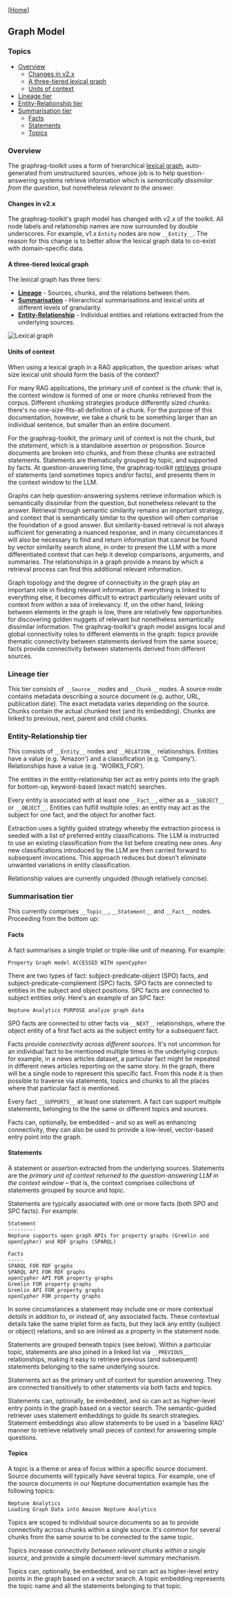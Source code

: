 [[Home](./)]

## Graph Model

### Topics

  - [Overview](#overview)
    - [Changes in v2.x](#changes-in-v2x)
    - [A three-tiered lexical graph](#a-three-tiered-lexical-graph)
    - [Units of context](#units-of-context)
  - [Lineage tier](#lineage-tier)
  - [Entity-Relationship tier](#entity-relationship-tier)
  - [Summarisation tier](#summarisation-tier)
    - [Facts](#facts)
    - [Statements](#statements)
    - [Topics](#topics)

### Overview

The graphrag-toolkit uses a form of hierarchical [lexical graph](https://graphr.ag/reference/knowledge-graph/lexical-graph-hierarchical-structure/), auto-generated from unstructured sources, whose job is to help question-answering systems retrieve information which is *semantically dissimilar from the question*, but nonetheless *relevant to the answer*.

#### Changes in v2.x

The graphrag-toolkit's graph model has changed with v2.x of the toolkit. All node labels and relationship names are now surrounded by double underscores. For example, v1.x `Entity` nodes are now `__Entity__`. The reason for this change is to better allow the lexical graph data to co-exist with domain-specific data.

#### A three-tiered lexical graph

The lexical graph has three tiers:

  - [**Lineage**](#lineage-tier) - Sources, chunks, and the relations between them.
  - [**Summarisation**](#summarisation-tier) - Hierarchical summarisations and lexical units at different levels of granularity.
  - [**Entity-Relationship**](#entity-relationship-tier) - Individual entities and relations extracted from the underlying sources.
  
![Lexical graph](../images/lexical-graph.png)
  
#### Units of context

When using a lexical graph in a RAG application, the question arises: what size lexical unit should form the basis of the context?

For many RAG applications, the primary unit of context is the *chunk*: that is, the context window is formed of one or more chunks retrieved from the corpus. Different chunking strategies produce differently sized chunks: there's no one-size-fits-all definition of a chunk. For the purpose of this documentation, however, we take a chunk to be something larger than an individual sentence, but smaller than an entire document.

For the graphrag-toolkit, the primary unit of context is not the chunk, but the *statement*, which is a standalone assertion or proposition. Source documents are broken into chunks, and from these chunks are extracted statements. Statements are thematically grouped by topic, and supported by facts. At question-answering time, the graphrag-toolkit [retrieves](./querying.md) groups of statements (and sometimes topics and/or facts), and presents them in the context window to the LLM.

Graphs can help question-answering systems retrieve information which is semantically dissimilar from the question, but nonetheless relevant to the answer. Retrieval through semantic similarity remains an important strategy, and context that is semantically similar to the question will often comprise the foundation of a good answer. But similarity-based retrieval is not always sufficient for generating a nuanced response, and in many circumstances it will also be necessary to find and return information that cannot be found by vector similarity search alone, in order to present the LLM with a more differentiated context that can help it develop comparisons, arguments, and summaries. The relationships in a graph provide a means by which a retrieval process can find this additional relevant information.

Graph topology and the degree of connectivity in the graph play an important role in finding relevant information. If everything is linked to everything else, it becomes difficult to extract particularly relevant units of context from within a sea of irrelevancy. If, on the other hand, linking between elements in the graph is low, there are relatively few opportunities for discovering golden nuggets of relevant but nonetheless semantically dissimilar information. The graphrag-toolkit's graph model assigns local and global connectivity roles to different elements in the graph: topics provide thematic connectivity between statements derived from the same source; facts provide connectivity between statements derived from different sources.
  
### Lineage tier

This tier consists of `__Source__` nodes and `__Chunk__` nodes. A source node contains metadata describing a source document (e.g. author, URL, publication date). The exact metadata varies depending on the source. Chunks contain the actual chunked text (and its embedding). Chunks are linked to previous, next, parent and child chunks.

### Entity-Relationship tier

This consists of `__Entity__` nodes and `__RELATION__` relationships. Entities have a value (e.g. 'Amazon') and a classification (e.g. 'Company'). Relationships have a value (e.g. 'WORKS_FOR').

The entities in the entity-relationship tier act as entry points into the graph for bottom-up, keyword-based (exact match) searches.

Every entity is associated with at least one `__Fact__`, either as a `__SUBJECT__` or `__OBJECT__`. Entities can fulfill multiple roles: an entity may act as the subject for one fact, and the object for another fact.

Extraction uses a lightly guided strategy whereby the extraction process is seeded with a list of preferred entity classifications. The LLM is instructed to use an existing classification from the list before creating new ones. Any new classifications introduced by the LLM are then carried forward to subsequent invocations. This approach reduces but doesn't eliminate unwanted variations in entity classification.

Relationship values are currently unguided (though relatively concise).

### Summarisation tier

This currently comprises `__Topic__`, `__Statement__` and `__Fact__` nodes. Proceeding from the bottom up:

#### Facts

A fact summarises a single triplet or triple-like unit of meaning. For example:

```
Property Graph model ACCESSED WITH openCypher
```

There are two types of fact: subject-predicate-object (SPO) facts, and subject-predicate-complement (SPC) facts. SPO facts are connected to entities in the subject and object positions. SPC facts are connected to subject entities only. Here's an example of an SPC fact:

```
Neptune Analytics PURPOSE analyze graph data
```

SPO facts are connected to other facts via `__NEXT__` relationships, where the object entity of a first fact acts as the subject entity for a subsequent fact.

Facts provide *connectivity across different sources*. It's not uncommon for an individual fact to be mentioned multiple times in the underlying corpus: for example, in a news articles dataset, a particular fact might be repeated in different news articles reporting on the same story. In the graph, there will be a single node to represent this specific fact. From this node it is then possible to traverse via statements, topics and chunks to all the places where that particular fact is mentioned.

Every fact `__SUPPORTS__` at least one statement. A fact can support multiple statements, belonging to the the same or different topics and sources.

Facts can, optionally, be embedded – and so as well as enhancing connectivity, they can also be used to provide a low-level, vector-based entry point into the graph. 

#### Statements

A statement or assertion extracted from the underlying sources. Statements are the *primary unit of context returned to the question-answering LLM in the context window* – that is, the context comprises collections of statements grouped by source and topic.

Statements are typically associated with one or more facts (both SPO and SPC facts). For example:

```
Statement
---------
Neptune supports open graph APIs for property graphs (Gremlin and openCypher) and RDF graphs (SPARQL)

Facts
-----
SPARQL FOR RDF graphs
SPARQL API FOR RDF graphs
openCypher API FOR property graphs
Gremlin FOR property graphs
Gremlin API FOR property graphs
openCypher FOR property graphs
```

In some circumstances a statement may include one or more contextual *details* in addition to, or instead of, any associated facts. These contextual details take the same triplet form as facts, but they lack any entity (subject or object) relations, and so are inlined as a property in the statement node.

Statements are grouped beneath topics (see below). Within a particular topic, statements are also joined in a linked list via `__PREVIOUS__` relationships, making it easy to retrieve previous (and subsequent) statements belonging to the same underlying source.

Statements act as the primary unit of context for question answering. They are connected transitively to other statements via both facts and topics.

Statements can, optionally, be embedded, and so can act as higher-level entry points in the graph based on a vector search. The semantic-guided retriever uses statement embeddings to guide its search strategies. Statement embeddings also allow statements to be used in a 'baseline RAG' manner to retrieve relatively small pieces of context for answering simple questions.

#### Topics

A topic is a theme or area of focus within a specific source document. Source documents will typically have several topics. For example, one of the source documents in our Neptune documentation example has the following topics:

```
Neptune Analytics
Loading Graph Data into Amazon Neptune Analytics
```

Topics are scoped to individual source documents so as to provide connectivity across chunks within a single source. It's common for several chunks from the same source to be connected to the same topic.

Topics increase *connectivity between relevant chunks within a single source*, and provide a simple document-level summary mechanism.

Topics can, optionally, be embedded, and so can act as higher-level entry points in the graph based on a vector search. A topic embedding represents the topic name and all the statements belonging to that topic.



